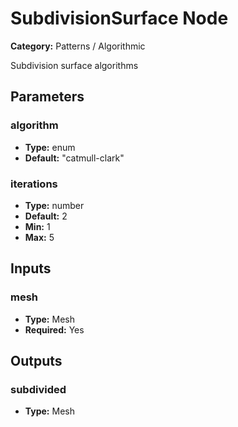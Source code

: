 
# SubdivisionSurface Node

**Category:** Patterns / Algorithmic

Subdivision surface algorithms

## Parameters


### algorithm
- **Type:** enum
- **Default:** "catmull-clark"





### iterations
- **Type:** number
- **Default:** 2
- **Min:** 1
- **Max:** 5



## Inputs


### mesh
- **Type:** Mesh
- **Required:** Yes



## Outputs


### subdivided
- **Type:** Mesh




